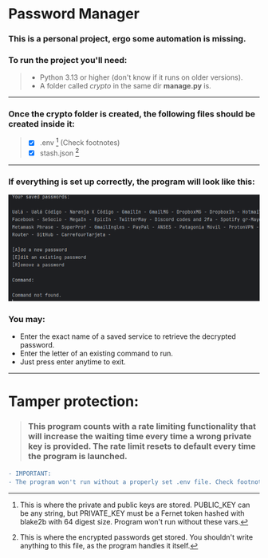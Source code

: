 # Password Manager
### This is a personal project, ergo some automation is missing.
### To run the project you'll need:
>- Python 3.13 or higher (don't know if it runs on older versions).
>- A folder called *crypto* in the same dir **manage.py** is.
---
### Once the crypto folder is created, the following files should be created inside it:
>- [X] .env [^1] (Check footnotes)
>- [X] stash.json [^2]
---
### If everything is set up correctly, the program will look like this:
![Main Menu](images/menu.png)
### You may:
+ Enter the exact name of a saved service to retrieve the decrypted password.
+ Enter the letter of an existing command to run.
+ Just press enter anytime to exit.
---
# Tamper protection:
>### This program counts with a rate limiting functionality that will increase the waiting time every time a wrong private key is provided. The rate limit resets to default every time the program is launched.

```diff
- IMPORTANT:
- The program won't run without a properly set .env file. Check footnotes
```

[^1]: This is where the private and public keys are stored. PUBLIC_KEY can be any string, but PRIVATE_KEY must be a Fernet token hashed with blake2b with 64 digest size. Program won't run without these vars.
[^2]: This is where the encrypted passwords get stored. You shouldn't write anything to this file, as the program handles it itself.